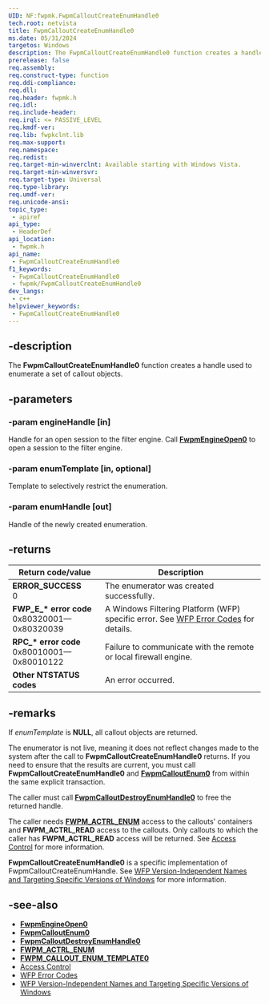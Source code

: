 ```yaml
---
UID: NF:fwpmk.FwpmCalloutCreateEnumHandle0
tech.root: netvista
title: FwpmCalloutCreateEnumHandle0
ms.date: 05/31/2024
targetos: Windows
description: The FwpmCalloutCreateEnumHandle0 function creates a handle used to enumerate a set of callout objects.
prerelease: false
req.assembly: 
req.construct-type: function
req.ddi-compliance: 
req.dll: 
req.header: fwpmk.h
req.idl: 
req.include-header: 
req.irql: <= PASSIVE_LEVEL
req.kmdf-ver: 
req.lib: fwpkclnt.lib
req.max-support: 
req.namespace: 
req.redist: 
req.target-min-winverclnt: Available starting with Windows Vista.
req.target-min-winversvr: 
req.target-type: Universal
req.type-library: 
req.umdf-ver: 
req.unicode-ansi: 
topic_type:
 - apiref
api_type:
 - HeaderDef
api_location:
 - fwpmk.h
api_name:
 - FwpmCalloutCreateEnumHandle0
f1_keywords:
 - FwpmCalloutCreateEnumHandle0
 - fwpmk/FwpmCalloutCreateEnumHandle0
dev_langs:
 - c++
helpviewer_keywords:
 - FwpmCalloutCreateEnumHandle0
---
```


## -description

The **FwpmCalloutCreateEnumHandle0** function creates a handle used to enumerate a set of callout objects.

## -parameters

### -param engineHandle [in]

Handle for an open session to the filter engine. Call **[FwpmEngineOpen0](nf-fwpmk-fwpmengineopen0.md)** to open a session to the filter engine.

### -param enumTemplate [in, optional]

Template to selectively restrict the enumeration.

### -param enumHandle [out]

Handle of the newly created enumeration.

## -returns

| Return code/value | Description |
| --- | --- |
| **ERROR_SUCCESS**<br>0 | The enumerator was created successfully. |
| **FWP_E_\* error code**<br>0x80320001—0x80320039 | A Windows Filtering Platform (WFP) specific error. See [WFP Error Codes](/windows/desktop/FWP/wfp-error-codes) for details. |
| **RPC_\* error code**<br>0x80010001—0x80010122 | Failure to communicate with the remote or local firewall engine. |
| **Other NTSTATUS codes** | An error occurred. |

## -remarks

If *enumTemplate* is **NULL**, all callout objects are returned.

The enumerator is not live, meaning it does not reflect changes made to the system after the call to **FwpmCalloutCreateEnumHandle0** returns. If you need to ensure that the results are current, you must call **FwpmCalloutCreateEnumHandle0** and **[FwpmCalloutEnum0](nf-fwpmk-fwpmcalloutenum0.md)** from within the same explicit transaction.

The caller must call **[FwpmCalloutDestroyEnumHandle0](nf-fwpmk-fwpmcalloutdestroyenumhandle0.md)** to free the returned handle.

The caller needs **[FWPM_ACTRL_ENUM](/windows/desktop/FWP/access-right-identifiers)** access to the callouts' containers and **FWPM_ACTRL_READ** access to the callouts. Only callouts to which the caller has **FWPM_ACTRL_READ** access will be returned. See [Access Control](/windows/desktop/FWP/access-control) for more information.

**FwpmCalloutCreateEnumHandle0** is a specific implementation of FwpmCalloutCreateEnumHandle. See [WFP Version-Independent Names and Targeting Specific Versions of Windows](/windows/desktop/FWP/wfp-version-independent-names-and-targeting-specific-versions-of-windows) for more information.

## -see-also

- **[FwpmEngineOpen0](nf-fwpmk-fwpmengineopen0.md)**
- **[FwpmCalloutEnum0](nf-fwpmk-fwpmcalloutenum0.md)**
- **[FwpmCalloutDestroyEnumHandle0](nf-fwpmk-fwpmcalloutdestroyenumhandle0.md)**
- **[FWPM_ACTRL_ENUM](/windows/desktop/FWP/access-right-identifiers)**
- **[FWPM_CALLOUT_ENUM_TEMPLATE0](/windows/win32/api/fwpmtypes/ns-fwpmtypes-fwpm_callout_enum_template0)**
- [Access Control](/windows/desktop/FWP/access-control)
- [WFP Error Codes](/windows/win32/fwp/wfp-error-codes)
- [WFP Version-Independent Names and Targeting Specific Versions of Windows](/windows/desktop/FWP/wfp-version-independent-names-and-targeting-specific-versions-of-windows)
